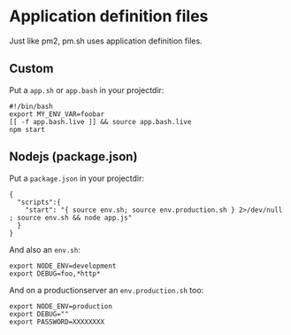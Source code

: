 Application definition files
============================

Just like pm2, pm.sh uses application definition files.

## Custom

Put a `app.sh` or `app.bash` in your projectdir:

    #!/bin/bash
    export MY_ENV_VAR=foobar
    [[ -f app.bash.live ]] && source app.bash.live
    npm start

## Nodejs (package.json)

Put a `package.json` in your projectdir:

    {
      "scripts":{
        "start": "{ source env.sh; source env.production.sh } 2>/dev/null ; source env.sh && node app.js"
      }
    }

And also an `env.sh`:

    export NODE_ENV=development
    export DEBUG=foo,*http*

And on a productionserver an `env.production.sh` too:

    export NODE_ENV=production
    export DEBUG=""
    export PASSWORD=XXXXXXXX
